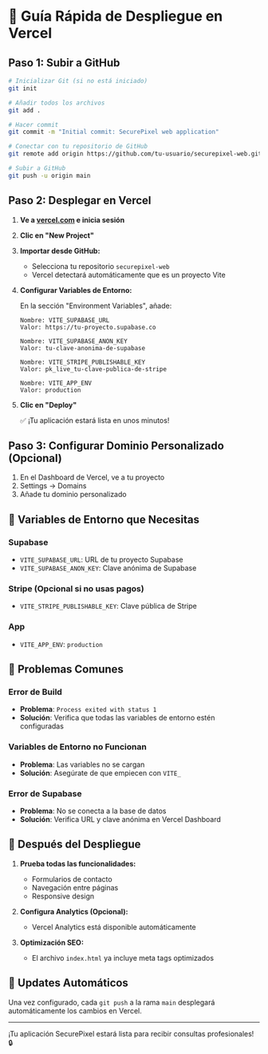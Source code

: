 # 🚀 Guía Rápida de Despliegue en Vercel

## Paso 1: Subir a GitHub

```bash
# Inicializar Git (si no está iniciado)
git init

# Añadir todos los archivos
git add .

# Hacer commit
git commit -m "Initial commit: SecurePixel web application"

# Conectar con tu repositorio de GitHub
git remote add origin https://github.com/tu-usuario/securepixel-web.git

# Subir a GitHub
git push -u origin main
```

## Paso 2: Desplegar en Vercel

1. **Ve a [vercel.com](https://vercel.com) e inicia sesión**

2. **Clic en "New Project"**

3. **Importar desde GitHub:**
   - Selecciona tu repositorio `securepixel-web`
   - Vercel detectará automáticamente que es un proyecto Vite

4. **Configurar Variables de Entorno:**
   
   En la sección "Environment Variables", añade:

   ```
   Nombre: VITE_SUPABASE_URL
   Valor: https://tu-proyecto.supabase.co

   Nombre: VITE_SUPABASE_ANON_KEY
   Valor: tu-clave-anonima-de-supabase

   Nombre: VITE_STRIPE_PUBLISHABLE_KEY
   Valor: pk_live_tu-clave-publica-de-stripe

   Nombre: VITE_APP_ENV
   Valor: production
   ```

5. **Clic en "Deploy"**

   ✅ ¡Tu aplicación estará lista en unos minutos!

## Paso 3: Configurar Dominio Personalizado (Opcional)

1. En el Dashboard de Vercel, ve a tu proyecto
2. Settings → Domains
3. Añade tu dominio personalizado

## 🔧 Variables de Entorno que Necesitas

### Supabase
- `VITE_SUPABASE_URL`: URL de tu proyecto Supabase
- `VITE_SUPABASE_ANON_KEY`: Clave anónima de Supabase

### Stripe (Opcional si no usas pagos)
- `VITE_STRIPE_PUBLISHABLE_KEY`: Clave pública de Stripe

### App
- `VITE_APP_ENV`: `production`

## 🚨 Problemas Comunes

### Error de Build
- **Problema**: `Process exited with status 1`
- **Solución**: Verifica que todas las variables de entorno estén configuradas

### Variables de Entorno no Funcionan
- **Problema**: Las variables no se cargan
- **Solución**: Asegúrate de que empiecen con `VITE_`

### Error de Supabase
- **Problema**: No se conecta a la base de datos
- **Solución**: Verifica URL y clave anónima en Vercel Dashboard

## 📱 Después del Despliegue

1. **Prueba todas las funcionalidades:**
   - Formularios de contacto
   - Navegación entre páginas
   - Responsive design

2. **Configura Analytics (Opcional):**
   - Vercel Analytics está disponible automáticamente

3. **Optimización SEO:**
   - El archivo `index.html` ya incluye meta tags optimizados

## 🔄 Updates Automáticos

Una vez configurado, cada `git push` a la rama `main` desplegará automáticamente los cambios en Vercel.

---

¡Tu aplicación SecurePixel estará lista para recibir consultas profesionales! 🔒
